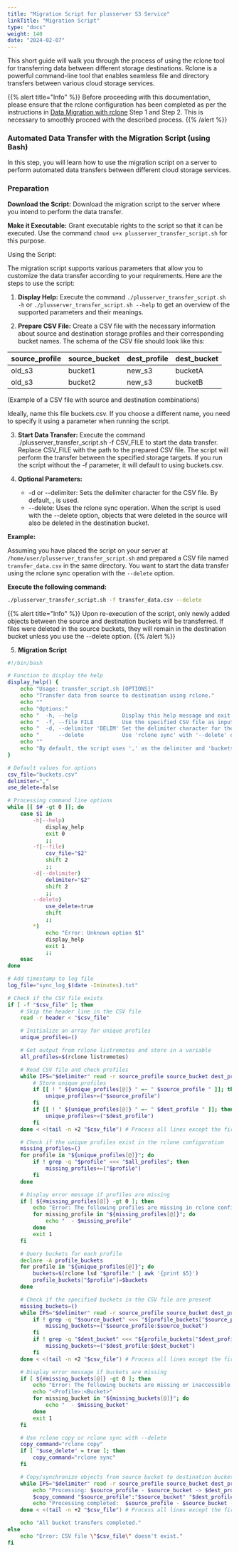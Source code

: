 ```yaml
---
title: "Migration Script for plusserver S3 Service"
linkTitle: "Migration Script"
type: "docs"
weight: 140
date: "2024-02-07"
---
```


This short guide will walk you through the process of using the rclone tool for transferring data between different storage destinations. Rclone is a powerful command-line tool that enables seamless file and directory transfers between various cloud storage services.

{{% alert title="Info" %}}
Before proceeding with this documentation, please ensure that the rclone configuration has been completed as per the instructions in [Data Migration with rclone](../migration-with-rclone) Step 1 and Step 2. This is necessary to smoothly proceed with the described process.
{{% /alert %}}

### Automated Data Transfer with the Migration Script (using Bash)

In this step, you will learn how to use the migration script on a server to perform automated data transfers between different cloud storage services.

### Preparation

**Download the Script:** Download the migration script to the server where you intend to perform the data transfer.

**Make it Executable:** Grant executable rights to the script so that it can be executed. Use the command `chmod u+x plusserver_transfer_script.sh` for this purpose.

Using the Script:

The migration script supports various parameters that allow you to customize the data transfer according to your requirements. Here are the steps to use the script:

1. **Display Help:** Execute the command `./plusserver_transfer_script.sh -h` or `./plusserver_transfer_script.sh --help` to get an overview of the supported parameters and their meanings.

2. **Prepare CSV File:** Create a CSV file with the necessary information about source and destination storage profiles and their corresponding bucket names. The schema of the CSV file should look like this:

| source_profile | source_bucket | dest_profile | dest_bucket |
| -------------- | ------------- | ------------ | ----------- |
| old_s3         | bucket1       | new_s3       | bucketA     |
| old_s3         | bucket2       | new_s3       | bucketB     |

(Example of a CSV file with source and destination combinations)

Ideally, name this file buckets.csv. If you choose a different name, you need to specify it using a parameter when running the script.

3. **Start Data Transfer:** Execute the command ./plusserver_transfer_script.sh -f CSV_FILE to start the data transfer. Replace CSV_FILE with the path to the prepared CSV file. The script will perform the transfer between the specified storage targets. If you run the script without the -f parameter, it will default to using buckets.csv.

4. **Optional Parameters:**
    - -d or \--delimiter: Sets the delimiter character for the CSV file. By default, , is used.
    - \--delete: Uses the rclone sync operation. When the script is used with the --delete option, objects that were deleted in the source will also be deleted in the destination bucket.

**Example:**

Assuming you have placed the script on your server at `/home/user/plusserver_transfer_script.sh` and prepared a CSV file named `transfer_data.csv` in the same directory. You want to start the data transfer using the rclone sync operation with the `--delete` option.

**Execute the following command:**

```bash
./plusserver_transfer_script.sh -f transfer_data.csv --delete
```

{{% alert title="Info" %}}
Upon re-execution of the script, only newly added objects between the source and destination buckets will be transferred. If files were deleted in the source buckets, they will remain in the destination bucket unless you use the --delete option.
{{% /alert %}}

5. **Migration Script**

```bash
#!/bin/bash

# Function to display the help
display_help() {
    echo "Usage: transfer_script.sh [OPTIONS]"
    echo "Transfer data from source to destination using rclone."
    echo ""
    echo "Options:"
    echo "  -h, --help              Display this help message and exit."
    echo "  -f, --file FILE         Use the specified CSV file as input."
    echo "  -d, --delimiter 'DELIM' Set the delimiter character for the CSV file."
    echo "      --delete            Use 'rclone sync' with '--delete' option."
    echo ""
    echo "By default, the script uses ',' as the delimiter and 'buckets.csv' as the CSV file."
}

# Default values for options
csv_file="buckets.csv"
delimiter=","
use_delete=false

# Processing command line options
while [[ $# -gt 0 ]]; do
    case $1 in
        -h|--help)
            display_help
            exit 0
            ;;
        -f|--file)
            csv_file="$2"
            shift 2
            ;;
        -d|--delimiter)
            delimiter="$2"
            shift 2
            ;;
        --delete)
            use_delete=true
            shift
            ;;
        *)
            echo "Error: Unknown option $1"
            display_help
            exit 1
            ;;
    esac
done

# Add timestamp to log file
log_file="sync_log_$(date -Iminutes).txt"

# Check if the CSV file exists
if [ -f "$csv_file" ]; then
    # Skip the header line in the CSV file
    read -r header < "$csv_file"

    # Initialize an array for unique profiles
    unique_profiles=()

    # Get output from rclone listremotes and store in a variable
    all_profiles=$(rclone listremotes)

    # Read CSV file and check profiles
    while IFS="$delimiter" read -r source_profile source_bucket dest_profile dest_bucket; do
        # Store unique profiles
        if [[ ! " ${unique_profiles[@]} " =~ " $source_profile " ]]; then
            unique_profiles+=("$source_profile")
        fi
        if [[ ! " ${unique_profiles[@]} " =~ " $dest_profile " ]]; then
            unique_profiles+=("$dest_profile")
        fi
    done < <(tail -n +2 "$csv_file") # Process all lines except the first (header)

    # Check if the unique profiles exist in the rclone configuration
    missing_profiles=()
    for profile in "${unique_profiles[@]}"; do
        if ! grep -q "$profile" <<< "$all_profiles"; then
            missing_profiles+=("$profile")
        fi
    done

    # Display error message if profiles are missing
    if [ ${#missing_profiles[@]} -gt 0 ]; then
        echo "Error: The following profiles are missing in rclone configuration:"
        for missing_profile in "${missing_profiles[@]}"; do
            echo "  - $missing_profile"
        done
        exit 1
    fi

    # Query buckets for each profile
    declare -A profile_buckets
    for profile in "${unique_profiles[@]}"; do
        buckets=$(rclone lsd "$profile:" | awk '{print $5}')
        profile_buckets["$profile"]=$buckets
    done

    # Check if the specified buckets in the CSV file are present
    missing_buckets=()
    while IFS="$delimiter" read -r source_profile source_bucket dest_profile dest_bucket; do
        if ! grep -q "$source_bucket" <<< "${profile_buckets["$source_profile"]}"; then
            missing_buckets+=("$source_profile:$source_bucket")
        fi
        if ! grep -q "$dest_bucket" <<< "${profile_buckets["$dest_profile"]}"; then
            missing_buckets+=("$dest_profile:$dest_bucket")
        fi
    done < <(tail -n +2 "$csv_file") # Process all lines except the first (header)

    # Display error message if buckets are missing
    if [ ${#missing_buckets[@]} -gt 0 ]; then
        echo "Error: The following buckets are missing or inaccessible:"
        echo "<Profile>:<Bucket>"
        for missing_bucket in "${missing_buckets[@]}"; do
            echo "  - $missing_bucket"
        done
        exit 1
    fi

    # Use rclone copy or rclone sync with --delete
    copy_command="rclone copy"
    if [ "$use_delete" = true ]; then
        copy_command="rclone sync"
    fi

    # Copy/synchronize objects from source bucket to destination bucket
    while IFS="$delimiter" read -r source_profile source_bucket dest_profile dest_bucket; do
        echo "Processing: $source_profile - $source_bucket -> $dest_profile - $dest_bucket"
        $copy_command "$source_profile":"$source_bucket" "$dest_profile":"$dest_bucket" --metadata --checksum --progress --copy-links --no-update-modtime --log-file="$log_file"
        echo "Processing completed:  $source_profile - $source_bucket -> $dest_profile - $dest_bucket"
    done < <(tail -n +2 "$csv_file") # Process all lines except the first (header)

    echo "All bucket transfers completed."
else
    echo "Error: CSV file \"$csv_file\" doesn't exist."
fi
```
